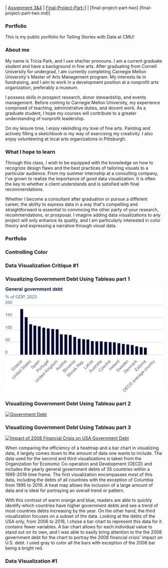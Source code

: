 | [Assignment 3&4](Assignment-3&4.md) | [Final-Project-Part-1](Final-Project-Part-1) | [final-project-part-two] (final-project-part-two.md)|


### **Portfolio**
This is my public portfolio for Telling Stories with Data at CMU!  

### **About me**
My name is Tricia Park, and I use she/her pronouns. I am a current graduate student and have a background in fine arts. After graduating from Cornell University for undergrad, I am currently completing Carnegie Mellon University's Master of Arts Management program. My interests lie in fundraising, and I aim to work in a development position at a nonprofit arts organization, preferably a museum.

I possess skills in prospect research, donor stewardship, and events management. Before coming to Carnegie Mellon University, my experience comprised of teaching, administrative duties, and docent work. As a graduate student, I hope my courses will contribute to a greater understanding of nonprofit leadership.

On my leisure time, I enjoy rekindling my love of fine arts. Painting and actively filling a sketchbook is my way of exercising my creativity. I also enjoy volunteering at local arts organizations in Pittsburgh.

### **What I hope to learn**
Through this class, I wish to be equipped with the knowledge on how to recognize design flaws and the best practices of tailoring visuals to a particular audience. From my summer internship at a consulting company, I've grown to realize the importance of good data visualization. It is often the key to whether a client understands and is satisfied with final recommendations. 

Whether I become a consultant after graduation or pursue a different career, the ability to express data in a way that's compelling and straightforward is essential to convincing the other party of your research, recommendations, or prosposal. I imagine adding data visualizations to any project will only enhance its quality, and I am particularly interested in color theory and expressing a narrative through visual data.



### **Portfolio**
### **Controlling Color**

### **Data Visualization Critique #1**

### **Visualizing Government Debt Using Tableau part 1**
<img src="export-2024-11-04T01_39_16.983Z.png" width="600"/>


### **Visualizing Government Debt Using Tableau part 2**

<div class='tableauPlaceholder' id='viz1730756964186' style='position: relative'><noscript><a href='#'><img alt='Government Debt ' src='https:&#47;&#47;public.tableau.com&#47;static&#47;images&#47;Bo&#47;Book1_17307568320840&#47;GovernmentDebt&#47;1_rss.png' style='border: none' /></a></noscript><object class='tableauViz'  style='display:none;'><param name='host_url' value='https%3A%2F%2Fpublic.tableau.com%2F' /> <param name='embed_code_version' value='3' /> <param name='site_root' value='' /><param name='name' value='Book1_17307568320840&#47;GovernmentDebt' /><param name='tabs' value='no' /><param name='toolbar' value='yes' /><param name='static_image' value='https:&#47;&#47;public.tableau.com&#47;static&#47;images&#47;Bo&#47;Book1_17307568320840&#47;GovernmentDebt&#47;1.png' /> <param name='animate_transition' value='yes' /><param name='display_static_image' value='yes' /><param name='display_spinner' value='yes' /><param name='display_overlay' value='yes' /><param name='display_count' value='yes' /><param name='language' value='en-US' /><param name='filter' value='publish=yes' /></object></div>  


<script type='text/javascript'>                    
  var divElement = document.getElementById('viz1730756964186');                    
  var vizElement = divElement.getElementsByTagName('object')[0];    
  vizElement.style.width='100%';vizElement.style.height=(divElement.offsetWidth*0.75)+'px';                    
  var scriptElement = document.createElement('script');                    
  scriptElement.src = 'https://public.tableau.com/javascripts/api/viz_v1.js';             
  vizElement.parentNode.insertBefore(scriptElement, vizElement);                
</script>

### **Visualizing Government Debt Using Tableau part 3**

<div class='tableauPlaceholder' id='viz1730777760310' style='position: relative'><noscript><a href='#'><img alt='Impact of 2008 Financial Crisis on USA Government Debt  ' src='https:&#47;&#47;public.tableau.com&#47;static&#47;images&#47;74&#47;74MWGNRHQ&#47;1_rss.png' style='border: none' /></a></noscript><object class='tableauViz'  style='display:none;'><param name='host_url' value='https%3A%2F%2Fpublic.tableau.com%2F' /> <param name='embed_code_version' value='3' /> <param name='path' value='shared&#47;74MWGNRHQ' /> <param name='toolbar' value='yes' /><param name='static_image' value='https:&#47;&#47;public.tableau.com&#47;static&#47;images&#47;74&#47;74MWGNRHQ&#47;1.png' /> <param name='animate_transition' value='yes' /><param name='display_static_image' value='yes' /><param name='display_spinner' value='yes' /><param name='display_overlay' value='yes' /><param name='display_count' value='yes' /><param name='language' value='en-US' /><param name='filter' value='publish=yes' /></object></div>                

<script type='text/javascript'>                    
  var divElement = document.getElementById('viz1730777760310');                    
  var vizElement = divElement.getElementsByTagName('object')[0];                    
  vizElement.style.width='100%';vizElement.style.height=(divElement.offsetWidth*0.75)+'px';                    
  var scriptElement = document.createElement('script');                    
  scriptElement.src = 'https://public.tableau.com/javascripts/api/viz_v1.js';                    
  vizElement.parentNode.insertBefore(scriptElement, vizElement);                
</script>

When comparing the efficiency of a heatmap and a bar chart in visualizing data, it largely comes down to the amount of data one wants to include. The data used for the second and third visualizations is taken from the Organization for Economic Co-operation and Development (OECD) and includes the yearly general government debts of 35 countries within a 1995-2019 time frame. The first visualization encompasses most of this data, including the debts of all countries with the exception of Columbia from 1995 to 2019. A heat map allows the inclusion of a large amount of data and is ideal for portraying an overall trend or pattern.

With this contrast of warm orange and blue, readers are able to quickly identify which countries have higher government debts and see a trend of most countries debts increasing by the year. On the other hand, the third visualization focuses on a subset of the data. Looking at the debts of the USA only, from 2006 to 2016, I chose a bar chart to represent this data for it contains fewer variables. A bar chart allows for each individual value to stand out on its own, and I was able to easily bring attention to the the 2008 government debt for the chart to portray the 2008 financial crisis' impact on U.S. debt. I used gray to color all the bars with exception of the 2008 bar being a bright red. 


### **Data Visualization #1**



